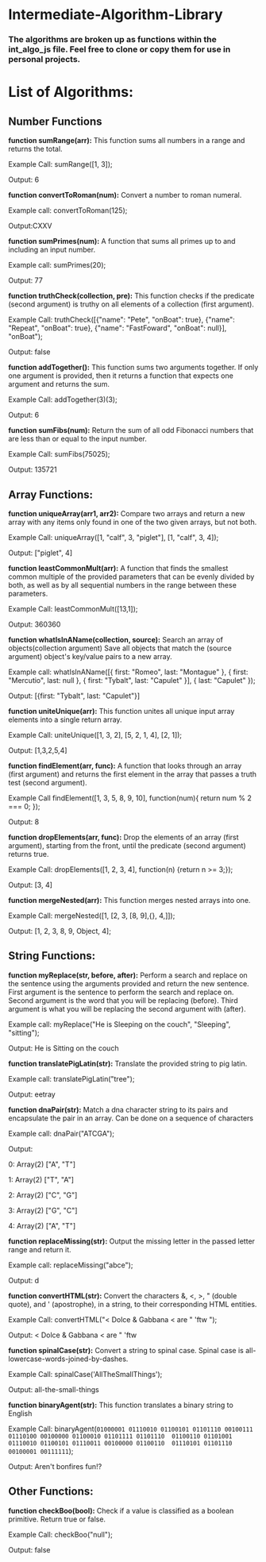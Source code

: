 # Intermediate-Algorithm-Library

### The algorithms are broken up as functions within the int_algo_js file.  Feel free to clone or copy them for use in personal projects.

# List of Algorithms:

## Number Functions


**function sumRange(arr):** This function sums all numbers in a range and returns the total.

Example Call: sumRange([1, 3]);

Output: 6


**function convertToRoman(num):** 
Convert a number to roman numeral.

Example call: convertToRoman(125);

Output:CXXV


**function sumPrimes(num):** A function that sums all primes up to and including an input number.

Example call: sumPrimes(20);

Output: 77


**function truthCheck(collection, pre):** This function checks if the predicate (second argument) 
is truthy on all elements of a collection (first argument).

Example Call:
truthCheck([{"name": "Pete", "onBoat": true}, {"name": "Repeat", "onBoat": true}, 
  {"name": "FastFoward", "onBoat": null}], "onBoat"); 

Output: false


**function addTogether():**
This function sums two arguments together. 
If only one argument is provided, 
then it returns a function that expects one argument and returns the sum.

Example Call:
addTogether(3)(3);

Output: 6


**function sumFibs(num):**
Return the sum of all odd Fibonacci numbers 
that are less than or equal to the input number.

Example Call:
sumFibs(75025);

Output: 135721


## Array Functions:


**function uniqueArray(arr1, arr2):**
Compare two arrays and return a new array 
with any items only found in one of the two given arrays, 
but not both. 

Example Call:
uniqueArray([1, "calf", 3, "piglet"], [1, "calf", 3, 4]);

Output: ["piglet", 4]


**function leastCommonMult(arr):**
A function that finds the smallest common multiple 
of the provided parameters that can be evenly divided by both, 
as well as by all sequential numbers in the range between these parameters.

Example Call:
leastCommonMult([13,1]);

Output: 360360


**function whatIsInAName(collection, source):**
Search an array of objects(collection argument) 
Save all objects that match the (source argument) object's 
key/value pairs to a new array.

Example call:
whatIsInAName([{ first: "Romeo", last: "Montague" }, 
{ first: "Mercutio", last: null }, { first: "Tybalt", last: "Capulet" }], 
{ last: "Capulet" });

Output: [{first: "Tybalt", last: "Capulet"}]


**function uniteUnique(arr):**
This function unites all unique input array 
elements into a single return array. 

Example Call:
uniteUnique([1, 3, 2], [5, 2, 1, 4], [2, 1]);

Output: [1,3,2,5,4]


**function findElement(arr, func):**
A function that looks through an array (first argument) and 
returns the first element in the array that passes a truth test (second argument).

Example Call
findElement([1, 3, 5, 8, 9, 10], function(num){ return num % 2 === 0; });

Output: 8


**function dropElements(arr, func):**
Drop the elements of an array (first argument), 
starting from the front, until the predicate (second argument) returns true.

Example Call:
dropElements([1, 2, 3, 4], function(n) {return n >= 3;});

Output: [3, 4]


**function mergeNested(arr):** 
This function merges nested arrays into one.

Example Call: 
mergeNested([1, [2, 3, [8, 9],{}, 4,]]);

Output: [1, 2, 3, 8, 9, Object, 4];


## String Functions:

**function myReplace(str, before, after):**
Perform a search and replace on the sentence using the arguments provided and return the new sentence.
First argument is the sentence to perform the search and replace on.
Second argument is the word that you will be replacing (before).
Third argument is what you will be replacing the second argument with (after).

Example call:
myReplace("He is Sleeping on the couch", "Sleeping", "sitting");

Output: He is Sitting on the couch


**function translatePigLatin(str):** 
Translate the provided string to pig latin.

Example call:
translatePigLatin("tree");

Output: eetray


**function dnaPair(str):** 
Match a dna character string to its pairs and encapsulate the pair in an array.
Can be done on a sequence of characters

Example call:
dnaPair("ATCGA");

Output: 

0: Array(2) ["A", "T"]

1: Array(2) ["T", "A"]

2: Array(2) ["C", "G"]

3: Array(2) ["G", "C"]

4: Array(2) ["A", "T"]


**function replaceMissing(str):** 
Output the missing letter in the passed letter range and return it.

Example call:
replaceMissing("abce");

Output: d


**function convertHTML(str):**
Convert the characters &, <, >, " (double quote), and ' (apostrophe), 
in a string, to their corresponding HTML entities.

Example Call:
convertHTML("< Dolce & Gabbana < are \" \'ftw ");

Output: &lt; Dolce &amp; Gabbana &lt; are &quot; &apos;ftw 


**function spinalCase(str):**
Convert a string to spinal case. 
Spinal case is all-lowercase-words-joined-by-dashes.

Example Call:
spinalCase('AllTheSmallThings');

Output: all-the-small-things

**function binaryAgent(str):**
This function translates a binary string to English

Example Call:
binaryAgent(`01000001 01110010 01100101 01101110 00100111 
01110100 00100000 01100010 01101111 01101110 
01100110 01101001 01110010 01100101 01110011 00100000 01100110 
01110101 01101110 00100001 00111111`);

Output: Aren't bonfires fun!?


## Other Functions:

**function checkBoo(bool):**
Check if a value is classified as a boolean primitive. Return true or false.

Example Call:
checkBoo("null");

Output: false
